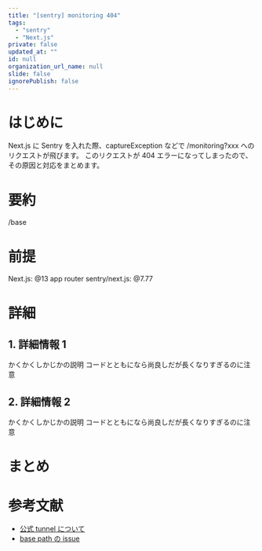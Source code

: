 ```yaml
---
title: "[sentry] monitoring 404"
tags:
  - "sentry"
  - "Next.js"
private: false
updated_at: ""
id: null
organization_url_name: null
slide: false
ignorePublish: false
---
```


# はじめに

Next.js に Sentry を入れた際、captureException などで /monitoring?xxx へのリクエストが飛びます。
このリクエストが 404 エラーになってしまったので、その原因と対応をまとめます。

# 要約

/base

# 前提

Next.js: @13 app router
sentry/next.js: @7.77

# 詳細

## 1. 詳細情報 1

かくかくしかじかの説明
コードとともになら尚良しだが長くなりすぎるのに注意

## 2. 詳細情報 2

かくかくしかじかの説明
コードとともになら尚良しだが長くなりすぎるのに注意

# まとめ

# 参考文献

- [公式 tunnel について](https://docs.sentry.io/platforms/javascript/guides/nextjs/manual-setup/)
- [base path の issue](https://github.com/getsentry/sentry-javascript/issues/8293)
